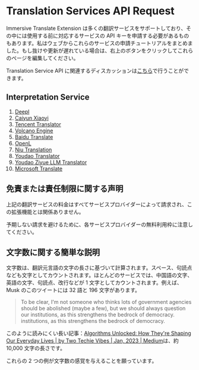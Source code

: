 # Translation Services API Request

Immersive Translate Extension は多くの翻訳サービスをサポートしており、その中には使用する前に対応するサービスの API キーを申請する必要があるものもあります。私はウェブからこれらのサービスの申請チュートリアルをまとめました。もし抜けや更新が遅れている場合は、右上のボタンをクリックしてこれらのページを編集してください。

Translation Service API に関連するディスカッションは[こちら](https://github.com/immersive-translate/immersive-translate/issues/137)で行うことができます。

## Interpretation Service

1. [Deepl](./services/deepL.md)
2. [Caiyun Xiaoyi](./services/caiyun.md)
3. [Tencent Translator](./services/tencent.md)
4. [Volcano Engine](./services/volcano.md)
5. [Baidu Translate](./services/baidu.md)
6. [OpenL](./services/openL.md)
7. [Niu Translation](./services/niu.md)
8. [Youdao Translator](./services/youdao.md)
9. [Youdao Ziyue LLM Translator](./services/youdao-ziyue.md)
10. [Microsoft Translate](./services/azure.md)

## 免責または責任制限に関する声明

上記の翻訳サービスの料金はすべてサービスプロバイダーによって請求され、この拡張機能とは関係ありません。

予期しない請求を避けるために、各サービスプロバイダーの無料利用枠に注意してください。

## 文字数に関する簡単な説明

文字数は、翻訳元言語の文字の長さに基づいて計算されます。スペース、句読点なども文字としてカウントされます。ほとんどのサービスでは、中国語の文字、英語の文字、句読点、改行などが 1 文字としてカウントされます。例えば、Musk のこのツイートには 32 語と 196 文字があります。

> To be clear, I'm not someone who thinks lots of government agencies should be abolished (maybe a few), but we should always question our institutions, as this strengthens the bedrock of democracy. institutions, as this strengthens the bedrock of democracy.

このように読みにくい長い記事：[Algorithms Unlocked: How They're Shaping Our Everyday Lives | by Two Techie Vibes | Jan, 2023 | Medium](https://twotechievibes.medium.com/algorithms-unlocked-how-they're-shaping-our-everyday-lives-6261fa1dbad)は、約 10,000 文字の長さです。

これらの 2 つの例が文字数の感覚を与えることを願っています。